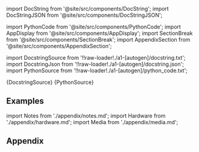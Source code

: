 
[//]: # (Custom component imports)

import DocString from '@site/src/components/DocString';
import DocStringJSON from '@site/src/components/DocStringJSON';

import PythonCode from '@site/src/components/PythonCode';
import AppDisplay from '@site/src/components/AppDisplay';
import SectionBreak from '@site/src/components/SectionBreak';
import AppendixSection from '@site/src/components/AppendixSection';

[//]: # (Docstring)

import DocstringSource from '!!raw-loader!./a1-[autogen]/docstring.txt';
import DocstringJson from '!!raw-loader!./a1-[autogen]/docstring.json';
import PythonSource from '!!raw-loader!./a1-[autogen]/python_code.txt';

<DocString>{DocstringSource}</DocString>
<DocStringJSON data={DocstringJson} />
<PythonCode GLink='SCIPY/STATS/BAYES_MVS/BAYES_MVS.py'>{PythonSource}</PythonCode>

<SectionBreak />

    

[//]: # (Examples)

## Examples

<AppDisplay 
  GLink='SCIPY/STATS/BAYES_MVS'
  nodeLabel='BAYES_MVS'>
</AppDisplay>

<SectionBreak />

    

[//]: # (Appendix)

import Notes from './appendix/notes.md';
import Hardware from './appendix/hardware.md';
import Media from './appendix/media.md';

## Appendix

<AppendixSection index={0} folderPath='nodes/SCIPY/STATS/BAYES_MVS/appendix/'><Notes /></AppendixSection>
<AppendixSection index={1} folderPath='nodes/SCIPY/STATS/BAYES_MVS/appendix/'><Hardware /></AppendixSection>
<AppendixSection index={2} folderPath='nodes/SCIPY/STATS/BAYES_MVS/appendix/'><Media /></AppendixSection>


